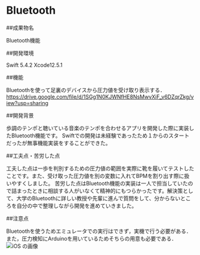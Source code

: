 # Bluetooth
##成果物名

Bluetooth機能

##開発環境

Swift 5.4.2
Xcode12.5.1

##機能

Bluetoothを使って足裏のデバイスから圧力値を受け取り表示する．
https://drive.google.com/file/d/1SGg1N0KJWNfHE8NsMwvXiF_v6DZqrZkg/view?usp=sharing

##開発背景

歩調のテンポと聴いている音楽のテンポを合わせるアプリを開発した際に実装したBluetooth機能です。
Swiftでの開発は未経験であったため１からのスタートだったが無事機能実装をすることができた。

##工夫点・苦労した点

工夫した点は一歩を判別するための圧力値の範囲を実際に靴を履いてテストしたことです。また、受け取った圧力値を別の変数に入れてBPMを割り出す際に扱いやすくしました。
苦労した点はBluetooth機能の実装は一人で担当していたので詰まったときに相談する人がいなくて精神的にもつらかったです。解決策として、大学のBluetoothに詳しい教授や先輩に進んで質問をして、分からないところを自分の中で整理しながら開発を進めていきました。

##注意点

Bluetoothを使うためエミュレータでの実行はできず，実機で行う必要がある．
また，圧力検知にArduinoを用いているためそちらの用意も必要である．
![iOS の画像](https://user-images.githubusercontent.com/87361636/150347933-5d1c9f01-4bb4-4fa6-a60f-cdc14893700d.jpg)

